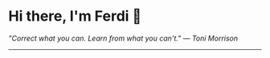 <h1>Hi there, I'm Ferdi 👋</h1>

<p><em>
  "Correct what you can. Learn from what you can't." — Toni Morrison
</em></p>

---
